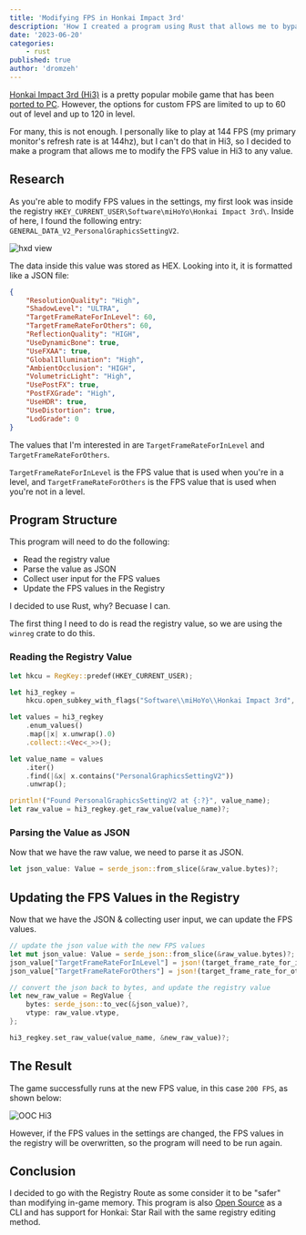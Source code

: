 ```yaml
---
title: 'Modifying FPS in Honkai Impact 3rd'
description: 'How I created a program using Rust that allows me to bypass the FPS limit in Hi3'
date: '2023-06-20'
categories:
    - rust
published: true
author: 'dromzeh'
---
```


[Honkai Impact 3rd (Hi3)](https://en.wikipedia.org/wiki/Honkai_Impact_3rd) is a pretty popular mobile game that has been [ported to PC](https://honkaiimpact3.hoyoverse.com/global/en-us/news/1977?cate=).
However, the options for custom FPS are limited to up to 60 out of level and up to 120 in level.

For many, this is not enough. I personally like to play at 144 FPS (my primary monitor's refresh rate is at 144hz), but I can't do that in Hi3, so I decided to make a program that allows me to modify the FPS value in Hi3 to any value.

## Research

As you're able to modify FPS values in the settings, my first look was inside the registry `HKEY_CURRENT_USER\Software\miHoYo\Honkai Impact 3rd\`.
Inside of here, I found the following entry: `GENERAL_DATA_V2_PersonalGraphicsSettingV2`.

![hxd view](/images/hxd-hi3-regview.png)

The data inside this value was stored as HEX. Looking into it, it is formatted like a JSON file:

```json
{
	"ResolutionQuality": "High",
	"ShadowLevel": "ULTRA",
	"TargetFrameRateForInLevel": 60,
	"TargetFrameRateForOthers": 60,
	"ReflectionQuality": "HIGH",
	"UseDynamicBone": true,
	"UseFXAA": true,
	"GlobalIllumination": "High",
	"AmbientOcclusion": "HIGH",
	"VolumetricLight": "High",
	"UsePostFX": true,
	"PostFXGrade": "High",
	"UseHDR": true,
	"UseDistortion": true,
	"LodGrade": 0
}
```

The values that I'm interested in are `TargetFrameRateForInLevel` and `TargetFrameRateForOthers`.

`TargetFrameRateForInLevel` is the FPS value that is used when you're in a level, and `TargetFrameRateForOthers` is the FPS value that is used when you're not in a level.

## Program Structure

This program will need to do the following:

-   Read the registry value
-   Parse the value as JSON
-   Collect user input for the FPS values
-   Update the FPS values in the Registry

I decided to use Rust, why? Becuase I can.

The first thing I need to do is read the registry value, so we are using the `winreg` crate to do this.

### Reading the Registry Value

```rust
let hkcu = RegKey::predef(HKEY_CURRENT_USER);

let hi3_regkey =
    hkcu.open_subkey_with_flags("Software\\miHoYo\\Honkai Impact 3rd", KEY_ALL_ACCESS)?;

let values = hi3_regkey
    .enum_values()
    .map(|x| x.unwrap().0)
    .collect::<Vec<_>>();

let value_name = values
    .iter()
    .find(|&x| x.contains("PersonalGraphicsSettingV2"))
    .unwrap();

println!("Found PersonalGraphicsSettingV2 at {:?}", value_name);
let raw_value = hi3_regkey.get_raw_value(value_name)?;
```

### Parsing the Value as JSON

Now that we have the raw value, we need to parse it as JSON.

```rust
let json_value: Value = serde_json::from_slice(&raw_value.bytes)?;
```

## Updating the FPS Values in the Registry

Now that we have the JSON & collecting user input, we can update the FPS values.

```rust
// update the json value with the new FPS values
let mut json_value: Value = serde_json::from_slice(&raw_value.bytes)?;
json_value["TargetFrameRateForInLevel"] = json!(target_frame_rate_for_in_level);
json_value["TargetFrameRateForOthers"] = json!(target_frame_rate_for_others);

// convert the json back to bytes, and update the registry value
let new_raw_value = RegValue {
    bytes: serde_json::to_vec(&json_value)?,
    vtype: raw_value.vtype,
};

hi3_regkey.set_raw_value(value_name, &new_raw_value)?;
```

## The Result

The game successfully runs at the new FPS value, in this case `200 FPS`, as shown below:

![OOC Hi3](/images/ooc-hi3-200fps.png)

However, if the FPS values in the settings are changed, the FPS values in the registry will be overwritten, so the program will need to be run again.

## Conclusion

I decided to go with the Registry Route as some consider it to be "safer" than modifying in-game memory. This program is also [Open Source](https://git.dromzeh.dev/hyv-fps-unlocker) as a CLI and has support for Honkai: Star Rail with the same registry editing method.
